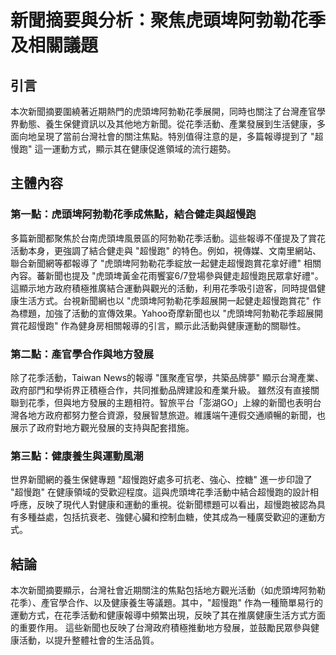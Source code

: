 # 新聞摘要與分析：聚焦虎頭埤阿勃勒花季及相關議題

## 引言

本次新聞摘要圍繞著近期熱門的虎頭埤阿勃勒花季展開，同時也關注了台灣產官學界動態、養生保健資訊以及其他地方新聞。從花季活動、產業發展到生活健康，多面向地呈現了當前台灣社會的關注焦點。特別值得注意的是，多篇報導提到了 "超慢跑" 這一運動方式，顯示其在健康促進領域的流行趨勢。

## 主體內容

### 第一點：虎頭埤阿勃勒花季成焦點，結合健走與超慢跑

多篇新聞都聚焦於台南虎頭埤風景區的阿勃勒花季活動。這些報導不僅提及了賞花活動本身，更強調了結合健走與 "超慢跑" 的特色。例如，視傳媒、文南里網站、聯合新聞網等都報導了 "虎頭埤阿勃勒花季綻放一起健走超慢跑賞花拿好禮" 相關內容。蕃新聞也提及 "虎頭埤黃金花雨饗宴6/7登場參與健走超慢跑民眾拿好禮"。這顯示地方政府積極推廣結合運動與觀光的活動，利用花季吸引遊客，同時提倡健康生活方式。台視新聞網也以 "虎頭埤阿勃勒花季超展開一起健走超慢跑賞花" 作為標題，加強了活動的宣傳效果。Yahoo奇摩新聞也以 "虎頭埤阿勃勒花季超展開賞花超慢跑" 作為健身房相關報導的引言，顯示此活動與健康運動的關聯性。

### 第二點：產官學合作與地方發展

除了花季活動，Taiwan News的報導 "匯聚產官學，共築品牌夢" 顯示台灣產業、政府部門和學術界正積極合作，共同推動品牌建設和產業升級。 雖然沒有直接關聯到花季，但與地方發展的主題相符。智旅平台「澎湖GO」上線的新聞也表明台灣各地方政府都努力整合資源，發展智慧旅遊。維護端午連假交通順暢的新聞，也展示了政府對地方觀光發展的支持與配套措施。

### 第三點：健康養生與運動風潮

世界新聞網的養生保健專題 "超慢跑好處多可抗老、強心、控糖" 進一步印證了 "超慢跑" 在健康領域的受歡迎程度。這與虎頭埤花季活動中結合超慢跑的設計相呼應，反映了現代人對健康和運動的重視。從新聞標題可以看出，超慢跑被認為具有多種益處，包括抗衰老、強健心臟和控制血糖，使其成為一種廣受歡迎的運動方式。

## 結論

本次新聞摘要顯示，台灣社會近期關注的焦點包括地方觀光活動（如虎頭埤阿勃勒花季）、產官學合作、以及健康養生等議題。其中，"超慢跑" 作為一種簡單易行的運動方式，在花季活動和健康報導中頻繁出現，反映了其在推廣健康生活方式方面的重要作用。 這些新聞也反映了台灣政府積極推動地方發展，並鼓勵民眾參與健康活動，以提升整體社會的生活品質。
